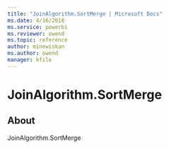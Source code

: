 ```yaml
---
title: "JoinAlgorithm.SortMerge | Microsoft Docs"
ms.date: 4/16/2018
ms.service: powerbi
ms.reviewer: owend
ms.topic: reference
author: minewiskan
ms.author: owend
manager: kfile
---
```

# JoinAlgorithm.SortMerge
## About
JoinAlgorithm.SortMerge

